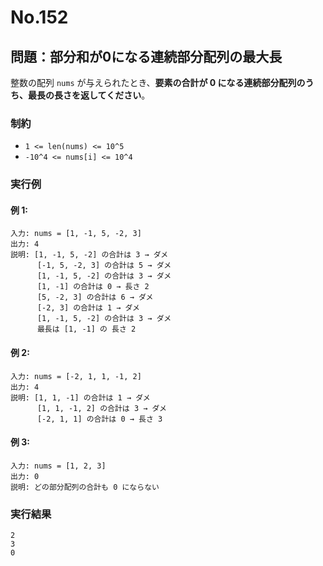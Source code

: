 # No.152

## 問題：部分和が0になる連続部分配列の最大長

整数の配列 `nums` が与えられたとき、**要素の合計が 0 になる連続部分配列のうち、最長の長さを返してください**。

### 制約

* `1 <= len(nums) <= 10^5`
* `-10^4 <= nums[i] <= 10^4`

### 実行例

#### 例 1:

```
入力: nums = [1, -1, 5, -2, 3]
出力: 4
説明: [1, -1, 5, -2] の合計は 3 → ダメ
      [-1, 5, -2, 3] の合計は 5 → ダメ
      [1, -1, 5, -2] の合計は 3 → ダメ
      [1, -1] の合計は 0 → 長さ 2
      [5, -2, 3] の合計は 6 → ダメ
      [-2, 3] の合計は 1 → ダメ
      [1, -1, 5, -2] の合計は 3 → ダメ
      最長は [1, -1] の 長さ 2
```

#### 例 2:

```
入力: nums = [-2, 1, 1, -1, 2]
出力: 4
説明: [1, 1, -1] の合計は 1 → ダメ
      [1, 1, -1, 2] の合計は 3 → ダメ
      [-2, 1, 1] の合計は 0 → 長さ 3
```

#### 例 3:

```
入力: nums = [1, 2, 3]
出力: 0
説明: どの部分配列の合計も 0 にならない
```

### 実行結果

```text
2
3
0
```
